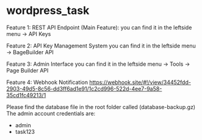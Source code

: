 # wordpress_task

Feature 1: REST API Endpoint (Main Feature):
you can find it in the leftside menu -> API Keys


Feature 2: API Key Management System
you can find it in the leftside menu -> BageBuilder API


Feature 3: Admin Interface
you can find it in the leftside menu -> Tools → Page Builder API


Feature 4: Webhook Notification
https://webhook.site/#!/view/34452fdd-2903-49d5-8c56-dd3ff6ad1e91/1c2cd996-522d-4ee7-9a58-35cd1fc49213/1



Please find the database file in the root folder called (database-backup.gz) 
The admin account credentials are:
- admin
- task123


